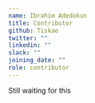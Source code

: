 ```yaml
---
name: Ibrahim Adedokun
title: Contributor
github: Tiskae
twitter: ""
linkedin: ""
slack: ""
joining_date: ""
role: contributor
---
```


Still waiting for this
